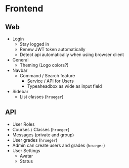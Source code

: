 # Frontend
## Web
- Login
  - Stay logged in
  - Renew JWT token automatically
  - Detect api automatically when using browser client
- General
  - Theming (Logo colors?)
- Navbar
  - Command / Search feature
    - Service / API for Users
    - Typeaheadbox as wide as input field
- Sidebar
  - List classes (`hrueger`)

## API
- User Roles
- Courses / Classes (`hrueger`)
- Messages (private and group)
- User grades (`hrueger`)
- Admin can create users and grades (`hrueger`)
- User Settings
  - Avatar
  - Status